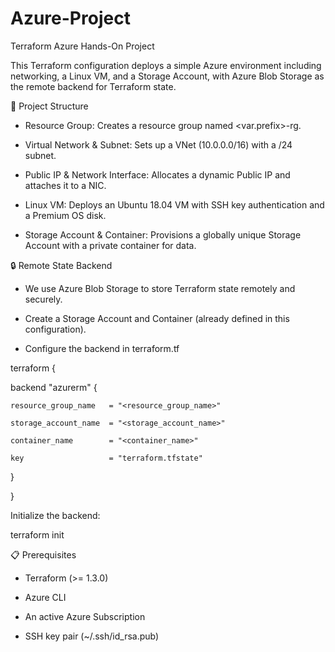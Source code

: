 # Azure-Project
Terraform Azure Hands-On Project

This Terraform configuration deploys a simple Azure environment including networking, a Linux VM, and a Storage Account, with Azure Blob Storage as the remote backend for Terraform state.

🚀 Project Structure

- Resource Group: Creates a resource group named <var.prefix>-rg.

- Virtual Network & Subnet: Sets up a VNet (10.0.0.0/16) with a /24 subnet.

- Public IP & Network Interface: Allocates a dynamic Public IP and attaches it to a NIC.

- Linux VM: Deploys an Ubuntu 18.04 VM with SSH key authentication and a Premium OS disk.

- Storage Account & Container: Provisions a globally unique Storage Account with a private container for data.

🔒 Remote State Backend

- We use Azure Blob Storage to store Terraform state remotely and securely.

- Create a Storage Account and Container (already defined in this configuration).

- Configure the backend in terraform.tf 

terraform {


  backend "azurerm" {
  
  
    resource_group_name   = "<resource_group_name>"
    
    storage_account_name  = "<storage_account_name>"
    
    container_name        = "<container_name>"
    
    key                   = "terraform.tfstate"
    
  }
  
  
}


Initialize the backend:

terraform init

📋 Prerequisites

- Terraform (>= 1.3.0)

- Azure CLI

- An active Azure Subscription

- SSH key pair (~/.ssh/id_rsa.pub)
